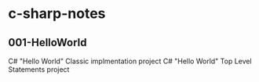 # c-sharp-notes

## 001-HelloWorld
C# "Hello World" Classic implmentation project
C# "Hello World" Top Level Statements project
